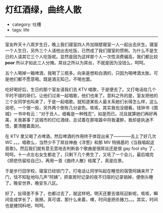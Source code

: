 # 灯红酒绿，曲终人散
- category: 吐槽
- tags: life

---

室友昨天十八周岁生日，晚上我们寝室四人外加隔壁寝室一人一起出去庆生。寝室一个人生日，另外三个人请他出去吃饭，已然成了我们寝室的惯例。为什么不是生日的人请其它三个人吃饭呢。显然是因为这样那个人一次性消费偏高，我们都比较 **poor** 所以才如此三人分摊。屌丝之所以为屌丝，不就是因为没钱么，呵呵。

五个人喝掉一箱啤酒，我喝了三瓶多。向来是想和白酒的，只因为喝啤酒太胀。可是他们都不愿意喝。既是酒无知己，不喝也罢。

吃好喝好后，生日的那个室友请我们去 KTV 唱歌，于是便去了。又打电话给几个平时不错的哥们，让他们过来一起唱歌，他们也来了。意料之外的是，室友把他的三个女同学也叫来了，于是一起唱歌。就知道某些人最关系她们长得怎么样，这么说吧，一个很一般，另外两个倒有几分姿色。咳咳，其实我也没细看。钱钟书《围城》一书中有云：“对于丑人，细看是一种残忍”，如是而已。况且就算她们再好再美，关我甚事？这城市的灯红酒绿，总试着在那喧嚣中将我灌醉，我却是执迷不悟，要清醒着面对。

在 KTV 里又喝了点啤酒，然后啤酒的作用终于体现出来了————去上了好几次 WC 。。。唱歌么，当然少不了屌丝神曲《洋葱》和那 MV 特搞基的《当我唱起这首歌》。然后我们就有意无意地去判断各个歌曲是很屌丝还是很 gay fool shy 了，呵呵。十一点左右女生都走了，只剩下几个男生了，又吼了一个会儿，最后唱完《把悲伤留给自己》，再用一首《曲终人散》结尾了，真是应景。

于是步行回学校，寝室已经锁门了。打电话让同学叫起在睡觉的宿管阿姨来开了门，恬不知耻地叫几声“阿姨”，把查房时记录的夜不归宿的记录销掉，便倒头睡了。晚安世界，晚安东八区。

好了，扯得差不多了，也都过去了，就这样吧。明天还要去值班迎新呢，咳咳，瞬间变成学长了，我擦。真可谓，那什么来着，噢，时间是把杀猪刀。。。其实，时间也是猪饲料吧，呵呵。